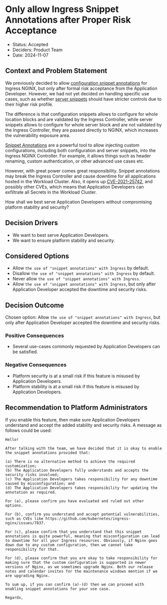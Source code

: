 # Only allow Ingress Snippet Annotations after Proper Risk Acceptance

- Status: Accepted
- Deciders: Product Team
- Date: 2024-11-07

## Context and Problem Statement

We previously decided to allow [configuration snippet annotations](https://kubernetes.github.io/ingress-nginx/user-guide/nginx-configuration/annotations/#configuration-snippet) for Ingress NGINX, but only after formal risk acceptance from the Application Developer. However, we had not yet decided on handling specific use cases, such as whether [server snippets](https://kubernetes.github.io/ingress-nginx/user-guide/nginx-configuration/annotations/#server-snippet) should have stricter controls due to their higher risk profile.

The difference is that configuration snippets allows to configure for whole location blocks and are validated by the Ingress Controller, while server snippets allows to configure for whole server block and are not validated by the Ingress Controller, they are passed directly to NGINX, which increases the vulnerability exposure area.

[Snippet Annotations](https://kubernetes.github.io/ingress-nginx/user-guide/nginx-configuration/annotations/) are a powerful tool to allow injecting custom configurations, including both configuration and server snippets, into the Ingress NGINX Controller. For example, it allows things such as header renaming, custom authentication, or other advanced use cases etc.

However, with great power comes great responsibility. Snippet annotations may break the Ingress Controller and cause downtime for all applications hosted in the Workload Cluster. Also, it opens up [CVE-2021-25742](https://github.com/kubernetes/ingress-nginx/issues/7837), and possibly other CVEs, which means that Application Developers can exfiltrate all Secrets in the Workload Cluster.

How shall we best serve Application Developers without compromising platform stability and security?

## Decision Drivers

- We want to best serve Application Developers.
- We want to ensure platform stability and security.

## Considered Options

- Allow `the use of "snippet annotations" with Ingress` by default.
- Disallow `the use of "snippet annotations" with Ingress` by default.
- Never allow `the use of "snippet annotations" with Ingress`.
- Allow `the use of "snippet annotations" with Ingress`, but only after Application Developer accepted the downtime and security risks.

## Decision Outcome

Chosen option: Allow `the use of "snippet annotations" with Ingress`, but only after Application Developer accepted the downtime and security risks.

### Positive Consequences

- Several use-cases commonly requested by Application Developers can be satisfied.

### Negative Consequences

- Platform security is at a small risk if this feature is misused by Application Developers.
- Platform stability is at a small risk if this feature is misused by Application Developers.

## Recommendation to Platform Administrators

If you enable this feature, then make sure Application Developers understand and accept the added stability and security risks. A message as follows could be used:

```text
Hello!

After talking with the team, we have decided that it is okay to enable the snippet annotations provided that:

(a) There is no alternative method to achieve the required customization;
(b) The Application Developers fully understands and accepts the security risks involved;
(c) The Application Developers takes responsibility for any downtime caused by misconfiguration; and
(d) The Application Developers takes responsibility for updating the annotation as required.

For (a), please confirm you have evaluated and ruled out other options.

For (b), confirm you understand and accept potential vulnerabilities, such as CVEs like https://github.com/kubernetes/ingress-nginx/issues/7837.

For (c), please confirm that you understand that this snippet annotations is quite powerful, meaning that misconfiguration can lead to downtime for all your Ingress resources. Obviously, if Nginx goes down due to any custom configuration, then we cannot take responsibility for that.

For (d), please confirm that you are okay to take responsibility for making sure that the custom configuration is supported in newer versions of Nginx, as we sometimes upgrade Nginx. Both our release notes and calendar invites for the maintenance windows mention if we are upgrading Nginx.

To sum up, if you can confirm (a)-(d) then we can proceed with enabling snippet annotations for your use case.

Regards,
```

